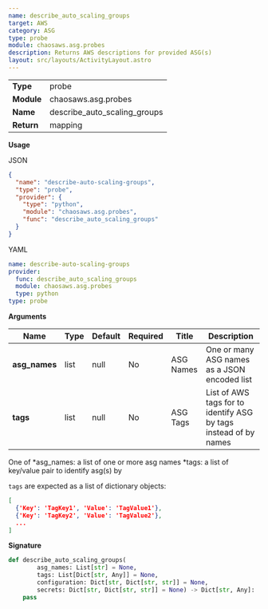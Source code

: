 ```yaml
---
name: describe_auto_scaling_groups
target: AWS
category: ASG
type: probe
module: chaosaws.asg.probes
description: Returns AWS descriptions for provided ASG(s)
layout: src/layouts/ActivityLayout.astro
---
```


|            |                              |
| ---------- | ---------------------------- |
| **Type**   | probe                        |
| **Module** | chaosaws.asg.probes          |
| **Name**   | describe_auto_scaling_groups |
| **Return** | mapping                      |

**Usage**

JSON

```json
{
  "name": "describe-auto-scaling-groups",
  "type": "probe",
  "provider": {
    "type": "python",
    "module": "chaosaws.asg.probes",
    "func": "describe_auto_scaling_groups"
  }
}
```

YAML

```yaml
name: describe-auto-scaling-groups
provider:
  func: describe_auto_scaling_groups
  module: chaosaws.asg.probes
  type: python
type: probe
```

**Arguments**

| Name          | Type | Default | Required | Title     | Description                                                      |
| ------------- | ---- | ------- | -------- | --------- | ---------------------------------------------------------------- |
| **asg_names** | list | null    | No       | ASG Names | One or many ASG names as a JSON encoded list                     |
| **tags**      | list | null    | No       | ASG Tags  | List of AWS tags for to identify ASG by tags instead of by names |

One of
*asg_names: a list of one or more asg names
*tags: a list of key/value pair to identify asg(s) by

`tags` are expected as a list of dictionary objects:

```json
[
  {'Key': 'TagKey1', 'Value': 'TagValue1'},
  {'Key': 'TagKey2', 'Value': 'TagValue2'},
  ...
]
```

**Signature**

```python
def describe_auto_scaling_groups(
        asg_names: List[str] = None,
        tags: List[Dict[str, Any]] = None,
        configuration: Dict[str, Dict[str, str]] = None,
        secrets: Dict[str, Dict[str, str]] = None) -> Dict[str, Any]:
    pass

```
